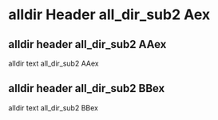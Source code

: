 # alldir Header all_dir_sub2 Aex


## alldir header all_dir_sub2 AAex

alldir text all_dir_sub2 AAex


## alldir header all_dir_sub2 BBex

alldir text all_dir_sub2 BBex
